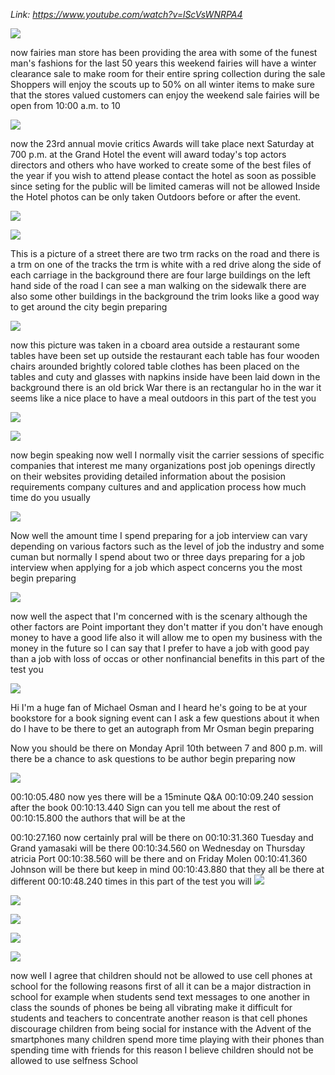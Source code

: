 _Link: https://www.youtube.com/watch?v=lScVsWNRPA4_

![](./Images/mock-test-14-1.png)

now fairies man store has been providing the area with some of the funest man's fashions for the last 50 years this weekend fairies will have a winter clearance sale to make room for their entire spring collection during the sale Shoppers will enjoy the scouts up to 50% on all winter items to make sure that the stores valued customers can enjoy the weekend sale fairies will be open from 10:00 a.m. to 10

![](./Images/mock-test-14-2.png)

now the 23rd annual movie critics Awards will take place next Saturday at 700 p.m. at the Grand Hotel the event will award today's top actors directors and others who have worked to create some of the best files of the year if you wish to attend please contact the hotel as soon as possible since seting for the public will be limited cameras will not be allowed Inside the Hotel photos can be only taken Outdoors before or after the event.

![](./Images/mock-test-14-3.png)

![](./Images/mock-test-14-4.png)

This is a picture of a street there are two trm racks on the road and there is a trm on one of the tracks the trm is white with a red drive along the side of each carriage in the background there are four large buildings on the left hand side of the road I can see a man walking on the sidewalk there are also some other buildings in the background the trim looks like a good way to get around the city begin preparing

![](./Images/mock-test-14-5.png)

now this picture was taken in a cboard area outside a restaurant some tables have been set up outside the restaurant each table has four wooden chairs arounded brightly colored table clothes has been placed on the tables and cuty and glasses with napkins inside have been laid down in the background there is an old brick War there is an rectangular ho in the war it seems like a nice place to have a meal outdoors in this part of the test you

![](./Images/mock-test-14-6.png)

![](./Images/mock-test-14-7.png)

now begin speaking now well I normally visit the carrier sessions of specific companies that interest me many organizations post job openings directly on their websites providing detailed information about the posision requirements company cultures and and application process how much time do you usually

![](./Images/mock-test-14-8.png)

Now well the amount time I spend preparing for a job interview can vary depending on various factors such as the level of job the industry and some cuman but normally I spend about two or three days preparing for a job interview when applying for a job which aspect concerns you the most begin preparing

![](./Images/mock-test-14-9.png)

now well the aspect that I'm concerned with is the scenary although the other factors are Point important they don't matter if you don't have enough money to have a good life also it will allow me to open my business with the money in the future so I can say that I prefer to have a job with good pay than a job with loss of occas or other nonfinancial benefits in this part of the test you

![](./Images/mock-test-14-10.png)

Hi I'm a huge fan of Michael Osman and I heard he's going to be at your bookstore for a book signing event can I ask a few questions about it when do I have to be there to get an autograph from Mr Osman begin preparing

Now you should be there on Monday April 10th between 7 and 800 p.m. will there be a chance to ask questions to be author begin preparing now

![](./Images/mock-test-14-11.png)

00:10:05.480 now yes there will be a 15minute Q&A
00:10:09.240 session after the book
00:10:13.440 Sign can you tell me about the rest of
00:10:15.800 the authors that will be at the

00:10:27.160 now certainly pral will be there on
00:10:31.360 Tuesday and Grand yamasaki will be there
00:10:34.560 on Wednesday on Thursday atricia Port
00:10:38.560 will be there and on Friday Molen
00:10:41.360 Johnson will be there but keep in mind
00:10:43.880 that they all be there at different
00:10:48.240 times in this part of the test you will
![](./Images/mock-test-14-12.png)

![](./Images/mock-test-14-13.png)

![](./Images/mock-test-14-14.png)

![](./Images/mock-test-14-15.png)

![](./Images/mock-test-14-16.png)

now well I agree that children should not be allowed to use cell phones at school for the following reasons first of all it can be a major distraction in school for example when students send text messages to one another in class the sounds of phones be being all vibrating make it difficult for students and teachers to concentrate another reason is that cell phones discourage children from being social for instance with the Advent of the smartphones many children spend more time playing with their phones than spending time with friends for this reason I believe children should not be allowed to use selfness School

